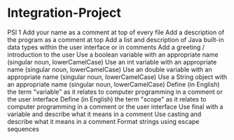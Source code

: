 # Integration-Project

PSI 1 
Add your name as a comment at top of every file 
Add a description of the program as a comment at top 
Add a list and description of Java built-in data types within the user interface or in comments 
Add a greeting / introduction to the user 
Use a boolean variable with an appropriate name  (singular noun, lowerCamelCase) 
Use an int variable with an appropriate name (singular noun, lowerCamelCase) 
Use an double variable with an appropriate name (singular noun, lowerCamelCase) 
Use a String object with an appropriate name (singular noun, lowerCamelCase) 
Define (in English) the term "variable" as it relates to computer programming in a comment or the user interface 
Define (in English) the term "scope" as it relates to computer programming in a comment or the user interface 
Use final with a variable and describe what it means in a comment 
Use casting and describe what it means in a comment 
Format strings using escape sequences 
